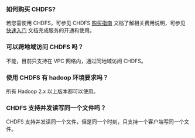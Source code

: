 ### 如何购买 CHDFS?
若您需使用 CHDFS，可参见 CHDFS [购买指南](https://intl.cloud.tencent.com/document/product/1106/41955) 文档了解相关费用说明，可参见 [快速入门](https://intl.cloud.tencent.com/document/product/1106/41956) 文档完成服务的开通和使用。


### 可以跨地域访问 CHDFS 吗？
不能，目前只支持在 VPC 网络内，通过同地域访问 CHDFS。

### 使用 CHDFS 有 hadoop 环境要求吗？
所有 Hadoop 2.x 以上版本都可以使用。

### CHDFS 支持并发读写同一个文件吗？
CHDFS 支持并发读同一个文件，但是同一个时刻，只支持一个客户端写同一个文件。


